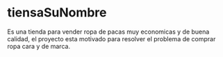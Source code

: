 # tiensaSuNombre
Es una tienda para vender ropa de pacas muy economicas y de buena calidad, el proyecto esta motivado para resolver el problema de comprar ropa cara y de marca. 
